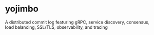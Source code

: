 # yojimbo
A distributed commit log featuring gRPC, service discovery, consensus, load balancing, SSL/TLS, observability, and tracing
